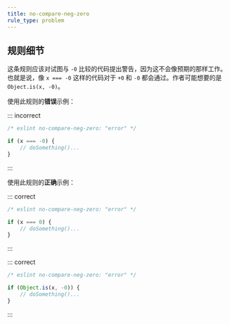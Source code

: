 ```yaml
---
title: no-compare-neg-zero
rule_type: problem
---
```


## 规则细节

这条规则应该对试图与 `-0` 比较的代码提出警告，因为这不会像预期的那样工作。也就是说，像 `x === -0` 这样的代码对于 `+0` 和 `-0` 都会通过。作者可能想要的是 `Object.is(x, -0)`。

使用此规则的**错误**示例：

::: incorrect

```js
/* eslint no-compare-neg-zero: "error" */

if (x === -0) {
    // doSomething()...
}
```

:::

使用此规则的**正确**示例：

::: correct

```js
/* eslint no-compare-neg-zero: "error" */

if (x === 0) {
    // doSomething()...
}
```

:::

::: correct

```js
/* eslint no-compare-neg-zero: "error" */

if (Object.is(x, -0)) {
    // doSomething()...
}
```

:::
